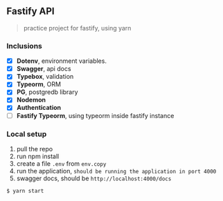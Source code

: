 ## Fastify API

> practice project for fastify, using yarn

### Inclusions

- [x] **Dotenv**, environment variables.
- [x] **Swagger**, api docs
- [x] **Typebox**, validation
- [x] **Typeorm**, ORM
- [x] **PG**, postgredb library
- [x] **Nodemon**
- [x] **Authentication**
- [ ] **Fastify Typeorm**, using typeorm inside fastify instance

### Local setup

1. pull the repo
2. run npm install
3. create a file `.env` from `env.copy`
4. run the application, `should be running the application in port 4000`
5. swagger docs, should be `http://localhost:4000/docs`
```sh
$ yarn start
```
